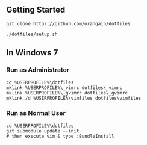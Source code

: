 
Getting Started
---------------

```
git clone https://github.com/orangain/dotfiles

./dotfiles/setup.sh
```

In Windows 7
------------

### Run as Administrator

```
cd %USERPROFILE%\dotfiles
mklink %USERPROFILE%\_vimrc dotfiles\_vimrc
mklink %USERPROFILE%\_gvimrc dotfiles\_gvimrc
mklink /d %USERPROFILE%\vimfiles dotfiles\vimfiles
```

### Run as Normal User

```
cd %USERPROFILE%\dotfiles
git submodule update --init
# then execute vim & type :BundleInstall
```
